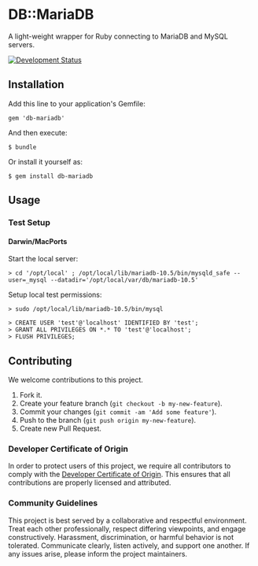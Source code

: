 # DB::MariaDB

A light-weight wrapper for Ruby connecting to MariaDB and MySQL servers.

[![Development Status](https://github.com/socketry/db-mariadb/workflows/Test/badge.svg)](https://github.com/socketry/db-mariadb/actions?workflow=Test)

## Installation

Add this line to your application's Gemfile:

    gem 'db-mariadb'

And then execute:

    $ bundle

Or install it yourself as:

    $ gem install db-mariadb

## Usage

### Test Setup

#### Darwin/MacPorts

Start the local server:

    > cd '/opt/local' ; /opt/local/lib/mariadb-10.5/bin/mysqld_safe --user=_mysql --datadir='/opt/local/var/db/mariadb-10.5'

Setup local test permissions:

    > sudo /opt/local/lib/mariadb-10.5/bin/mysql
    
    > CREATE USER 'test'@'localhost' IDENTIFIED BY 'test';
    > GRANT ALL PRIVILEGES ON *.* TO 'test'@'localhost';
    > FLUSH PRIVILEGES;

## Contributing

We welcome contributions to this project.

1.  Fork it.
2.  Create your feature branch (`git checkout -b my-new-feature`).
3.  Commit your changes (`git commit -am 'Add some feature'`).
4.  Push to the branch (`git push origin my-new-feature`).
5.  Create new Pull Request.

### Developer Certificate of Origin

In order to protect users of this project, we require all contributors to comply with the [Developer Certificate of Origin](https://developercertificate.org/). This ensures that all contributions are properly licensed and attributed.

### Community Guidelines

This project is best served by a collaborative and respectful environment. Treat each other professionally, respect differing viewpoints, and engage constructively. Harassment, discrimination, or harmful behavior is not tolerated. Communicate clearly, listen actively, and support one another. If any issues arise, please inform the project maintainers.
